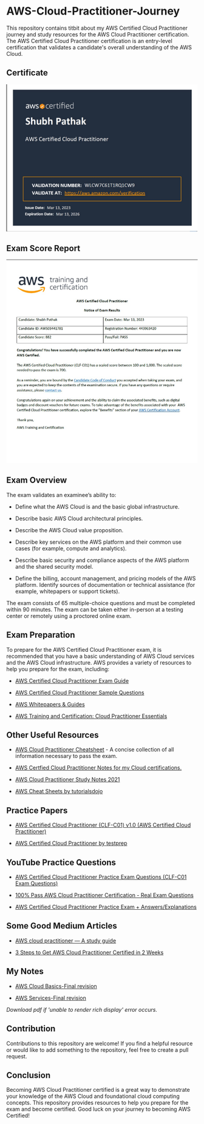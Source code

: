 # AWS-Cloud-Practitioner-Journey
This repository contains titbit about my AWS Certified Cloud Practitioner journey and study resources for the AWS Cloud Practitioner certification. 
The AWS Certified Cloud Practitioner certification is an entry-level certification that validates a candidate's overall understanding of the AWS Cloud.

## Certificate

![Certificate](https://github.com/shubh0614/AWS-Cloud-Practitioner-Journey/blob/main/My%20Certificate/Certificate.jpeg)


## Exam Score Report
![Marks Report](https://github.com/shubh0614/AWS-Cloud-Practitioner-Journey/blob/main/My%20Certificate/Marks%20Report.jpeg)



## Exam Overview
The exam validates an examinee’s ability to:

- Define what the AWS Cloud is and the basic global infrastructure.

- Describe basic AWS Cloud architectural principles.

- Describe the AWS Cloud value proposition.

- Describe key services on the AWS platform and their common use cases (for example, compute and analytics).

- Describe basic security and compliance aspects of the AWS platform and the shared security model.

- Define the billing, account management, and pricing models of the AWS platform.
Identify sources of documentation or technical assistance (for example, whitepapers or support tickets).



The exam consists of 65 multiple-choice questions and must be completed within 90 minutes. The exam can be taken either in-person at a testing center or remotely using a proctored online exam.

## Exam Preparation
To prepare for the AWS Certified Cloud Practitioner exam, it is recommended that you have a basic understanding of AWS Cloud services and the AWS Cloud infrastructure. AWS provides a variety of resources to help you prepare for the exam, including:

- [AWS Certified Cloud Practitioner Exam Guide](https://d1.awsstatic.com/training-and-certification/docs-cloud-practitioner/AWS-Certified-Cloud-Practitioner_Exam-Guide.pdf)

- [AWS Certified Cloud Practitioner Sample Questions](https://d1.awsstatic.com/training-and-certification/docs-cloud-practitioner/AWS-Certified-Cloud-Practitioner_Sample-Questions.pdf)

- [AWS Whitepapers & Guides](https://aws.amazon.com/whitepapers/?whitepapers-main.sort-by=item.additionalFields.sortDate&whitepapers-main.sort-order=desc&awsf.whitepapers-content-type=*all&awsf.whitepapers-global-methodology=*all&awsf.whitepapers-tech-category=*all&awsf.whitepapers-industries=*all&awsf.whitepapers-business-category=*all)

- [AWS Training and Certification: Cloud Practitioner Essentials](https://aws.amazon.com/training/learn-about/cloud-practitioner/)

## Other Useful Resources

- [AWS Cloud Practitioner Cheatsheet](https://digitalcloud.training/category/aws-cheat-sheets/aws-cloud-practitioner/) - A concise collection of all information necessary to pass the exam. 

- [AWS Certfied Cloud Practitioner Notes for my Cloud certifications.](https://rishabkumar7.github.io/CloudNotes/CPP.html)

- [AWS Cloud Practitioner Study Notes 2021](https://plainenglish.io/blog/aws-cloud-practitioner-study-notes-2021)

- [AWS Cheat Sheets by tutorialsdojo](https://tutorialsdojo.com/aws-cheat-sheets/)


## Practice Papers
- [AWS Certified Cloud Practitioner (CLF-C01) v1.0 (AWS Certified Cloud Practitioner)](https://www.itexams.com/exam/AWS-Certified-Cloud-Practitioner)

- [AWS Certified Cloud Practitioner by testprep](https://www.testpreptraining.com/aws-cloud-practitioner-exam-questions)

## YouTube Practice Questions
- [AWS Certified Cloud Practitioner Practice Exam Questions (CLF-C01 Exam Questions)](https://www.youtube.com/watch?v=FXKE1SfityA)

- [100% Pass AWS Cloud Practitioner Certification - Real Exam Questions](https://www.youtube.com/playlist?list=PL_0RK_1F4sTDNZOzu4aQ0h7RBA6tPwuUj)

- [AWS Certified Cloud Practitioner Practice Exam + Answers/Explanations](https://www.youtube.com/watch?v=YQjgampYzsw)

## Some Good Medium Articles

- [AWS cloud practitioner — A study guide](https://medium.com/adventures-in-consumer-technology/aws-cloud-practitioner-a-study-guide-86f4c143c5ef)

- [3 Steps to Get AWS Cloud Practitioner Certified in 2 Weeks](https://towardsdatascience.com/3-steps-to-get-aws-cloud-practitioner-certified-in-2-weeks-or-less-772178f48249)

## My Notes

- [AWS Cloud Basics-Final revision](https://github.com/shubh0614/AWS-Cloud-Practitioner-Journey/blob/main/My%20Revision%20Notes/Aws%20Basics.pdf) 

- [AWS Services-Final revision](https://github.com/shubh0614/AWS-Cloud-Practitioner-Journey/blob/main/My%20Revision%20Notes/AWS%20Services.pdf) 

*Download pdf if 'unable to render rich display' error occurs.*


## Contribution
Contributions to this repository are welcome! If you find a helpful resource or would like to add something to the repository, feel free to create a pull request.

## Conclusion
Becoming AWS Cloud Practitioner certified is a great way to demonstrate your knowledge of the AWS Cloud and foundational cloud computing concepts. This repository provides resources to help you prepare for the exam and become certified. Good luck on your journey to becoming AWS Certified!

